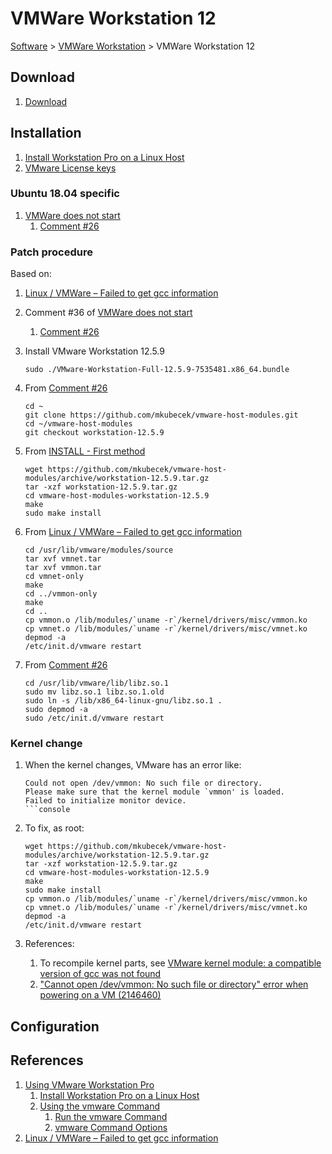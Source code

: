 # VMWare Workstation 12

[Software](README.md#V) > [VMWare Workstation](vmware-workstation.md) > VMWare Workstation 12

## Download

1. [Download](https://my.vmware.com/group/vmware/info/slug/desktop_end_user_computing/vmware_workstation_pro/12_0)

## Installation

1. [Install Workstation Pro on a Linux Host](https://docs.vmware.com/en/VMware-Workstation-Pro/12.0/com.vmware.ws.using.doc/GUID-1F5B1F14-A586-4A56-83FA-2E7D8333D5CA.html)
1. [VMware License keys](https://my.vmware.com/group/vmware/my-licenses#/prodFilter)

### Ubuntu 18.04 specific

1. [VMWare does not start](https://bugs.launchpad.net/ubuntu/+source/linux/+bug/1715552)
    1. [Comment #26](https://bugs.launchpad.net/ubuntu/+source/linux/+bug/1715552/comments/26)

### Patch procedure

Based on:

1. [Linux / VMWare – Failed to get gcc information](https://cloudpro.zone/index.php/2017/08/30/vmware-failed-gcc-information/)
1. Comment #36 of [VMWare does not start](https://bugs.launchpad.net/ubuntu/+source/linux/+bug/1715552)
    1. [Comment #26](https://bugs.launchpad.net/ubuntu/+source/linux/+bug/1715552/comments/26)

1. Install VMware Workstation 12.5.9

    ```console
    sudo ./VMware-Workstation-Full-12.5.9-7535481.x86_64.bundle
    ````

1. From [Comment #26](https://bugs.launchpad.net/ubuntu/+source/linux/+bug/1715552/comments/26)

    ```console
    cd ~
    git clone https://github.com/mkubecek/vmware-host-modules.git
    cd ~/vmware-host-modules
    git checkout workstation-12.5.9
    ```

1. From [INSTALL - First method](https://github.com/mkubecek/vmware-host-modules/blob/workstation-12.5.9/INSTALL)

    ```console
    wget https://github.com/mkubecek/vmware-host-modules/archive/workstation-12.5.9.tar.gz
    tar -xzf workstation-12.5.9.tar.gz
    cd vmware-host-modules-workstation-12.5.9
    make
    sudo make install
    ```

1. From [Linux / VMWare – Failed to get gcc information](https://cloudpro.zone/index.php/2017/08/30/vmware-failed-gcc-information/)

    ```console
    cd /usr/lib/vmware/modules/source
    tar xvf vmnet.tar
    tar xvf vmmon.tar
    cd vmnet-only
    make
    cd ../vmmon-only
    make
    cd ..
    cp vmmon.o /lib/modules/`uname -r`/kernel/drivers/misc/vmmon.ko
    cp vmnet.o /lib/modules/`uname -r`/kernel/drivers/misc/vmnet.ko
    depmod -a
    /etc/init.d/vmware restart
    ```

1. From [Comment #26](https://bugs.launchpad.net/ubuntu/+source/linux/+bug/1715552/comments/26)

    ```console
    cd /usr/lib/vmware/lib/libz.so.1
    sudo mv libz.so.1 libz.so.1.old
    sudo ln -s /lib/x86_64-linux-gnu/libz.so.1 .
    sudo depmod -a
    sudo /etc/init.d/vmware restart
    ```

### Kernel change

1. When the kernel changes, VMware has an error like:

    ```console
    Could not open /dev/vmmon: No such file or directory.
    Please make sure that the kernel module `vmmon' is loaded.
    Failed to initialize monitor device.
    ```console

1. To fix, as root:

    ```console
    wget https://github.com/mkubecek/vmware-host-modules/archive/workstation-12.5.9.tar.gz
    tar -xzf workstation-12.5.9.tar.gz
    cd vmware-host-modules-workstation-12.5.9
    make
    sudo make install
    cp vmmon.o /lib/modules/`uname -r`/kernel/drivers/misc/vmmon.ko
    cp vmnet.o /lib/modules/`uname -r`/kernel/drivers/misc/vmnet.ko
    depmod -a
    /etc/init.d/vmware restart
    ```

1. References:
    1. To recompile kernel parts,
       see [VMware kernel module: a compatible version of gcc was not found](https://unix.stackexchange.com/questions/310637/vmware-kernel-module-a-compatible-version-of-gcc-was-not-found)
    1. ["Cannot open /dev/vmmon: No such file or directory" error when powering on a VM (2146460)](https://kb.vmware.com/s/article/2146460)

## Configuration

## References

1. [Using VMware Workstation Pro](https://docs.vmware.com/en/VMware-Workstation-Pro/12.0/com.vmware.ws.using.doc/GUID-0EE752F8-C159-487A-9159-FE1F646EE4CA.html)
    1. [Install Workstation Pro on a Linux Host](https://docs.vmware.com/en/VMware-Workstation-Pro/12.0/com.vmware.ws.using.doc/GUID-1F5B1F14-A586-4A56-83FA-2E7D8333D5CA.html)
    1. [Using the vmware Command](https://docs.vmware.com/en/VMware-Workstation-Pro/12.0/com.vmware.ws.using.doc/GUID-AE43508D-A717-485D-B991-2CB9136E54D7.html)
        1. [Run the vmware Command](https://docs.vmware.com/en/VMware-Workstation-Pro/12.0/com.vmware.ws.using.doc/GUID-DA203314-F153-4F1F-8FCF-A7700530943D.html)
        1. [vmware Command Options](https://docs.vmware.com/en/VMware-Workstation-Pro/12.0/com.vmware.ws.using.doc/GUID-7369457F-FE1D-40FE-97B6-B29CA4916CCD.html)
1. [Linux / VMWare – Failed to get gcc information](https://cloudpro.zone/index.php/2017/08/30/vmware-failed-gcc-information/)

